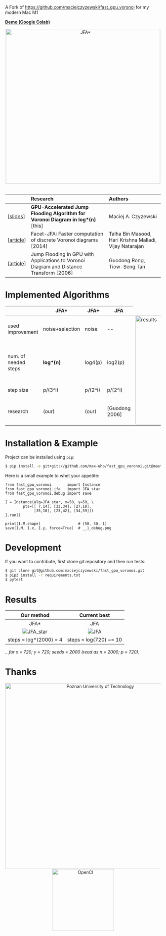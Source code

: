 A Fork of https://github.com/maciejczyzewski/fast_gpu_voronoi for my modern Mac M1


[**Demo (Google Colab)**](https://colab.research.google.com/drive/1feoho8M_1a4tOpYFDPkqDVJeWHwdhJox?usp=sharing)

<div align="center">
  <img src="docs/figure_jka_star_intro.png" alt="JFA*" width="500px" /><br />
</div>

<br/>

|     | Research | Authors |
|:----|:---------|:--------|
| \[[slides](https://maciejczyzewski.github.io/fast_gpu_voronoi/slides_small.pdf)\] | __GPU-Accelerated Jump Flooding Algorithm for Voronoi Diagram in log*(n)__ [this] | Maciej A. Czyzewski |
| \[[article](https://vgl.csa.iisc.ac.in/pdf/pub/ICVGIP14_Talha.pdf)\] | Facet-JFA: Faster computation of discrete Voronoi diagrams [2014] | Talha Bin Masood, Hari Krishna Malladi, Vijay Natarajan |
| \[[article](http://citeseerx.ist.psu.edu/viewdoc/download?doi=10.1.1.101.8568&rep=rep1&type=pdf)\] | Jump Flooding in GPU with Applications to Voronoi Diagram and Distance Transform [2006] | Guodong Rong, Tiow-Seng Tan |

# Implemented Algorithms

<table>
<thead>
<tr>
<th></th>
<th>JFA*</th>
<th>JFA+</th>
<th>JFA</th>
</tr>
</thead>
<tbody>
<tr>
<td>used improvement</td>
<td>noise+selection</td>
<td>noise</td>
<td>--</td>
<td rowspan="4"><img src="docs/figure_3d.png" alt="results" width="350px" /></td>
</tr>
<tr>
<td>num. of needed steps</td>
<td><strong>log*(n)</strong></td>
<td>log4(p)</td>
<td>log2(p)</td>
</tr>
<tr>
<td>step size</td>
<td>p/(3^i)</td>
<td>p/(2^i)</td>
<td>p/(2^i)</td>
</tr>
<tr>
<td>research</td>
<td>(our)</td>
<td>(our)</td>
<td>[Guodong 2006]</td>
</tr>
</tbody>
</table>

# Installation & Example

Project can be installed using `pip`:

```bash
$ pip install -e git+git://github.com/max-uho/fast_gpu_voronoi.git@master#egg=fast_gpu_voronoi
```

Here is a small example to whet your appetite:

```python3
from fast_gpu_voronoi       import Instance
from fast_gpu_voronoi.jfa   import JFA_star
from fast_gpu_voronoi.debug import save

I = Instance(alg=JFA_star, x=50, y=50, \
        pts=[[ 7,14], [33,34], [27,10],
             [35,10], [23,42], [34,39]])
I.run()

print(I.M.shape)                 # (50, 50, 1)
save(I.M, I.x, I.y, force=True)  # __1_debug.png
```

# Development

If you want to contribute, first clone git repository and then run tests:

```bash
$ git clone git@github.com:maciejczyzewski/fast_gpu_voronoi.git
$ pip3 install -r requirements.txt
$ pytest
```

# Results

| Our method                      | Current best          |
|:-------------------------------:|:---------------------:|
| JFA\*                           | JFA                   |
| ![JFA_star](docs/jfa_star2.gif) | ![JFA](docs/jfa2.gif) |
| steps = log\*(2000) = 4          | steps = log(720) ~= 10 |

_...for x = 720; y = 720; seeds = 2000 (read as n = 2000; p = 720)._

# Thanks

<div align="center">
  <img src="docs/PP_logo.jpg" alt="Poznan University of Technology" width="600px" /><br />
  <img src="docs/opencl_logo.svg" alt="OpenCl" width="200px" />
</div>
